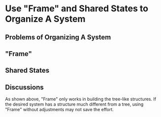 # Use "Frame" and Shared States to Organize A System  

## Problems of Organizing A System

## "Frame"

## Shared States 

## Discussions

As shown above, "Frame" only works in building the tree-like structures.
If the desired system has a structure much different from a tree,
using "Frame" without adjustments may not save the effort.  
